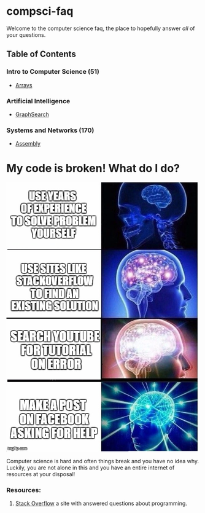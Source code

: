 # compsci-faq
Welcome to the computer science faq, the place to hopefully answer *all* of your questions.

## Table of Contents

### Intro to Computer Science (51)
- [Arrays](51/Arrays.md)

### Artificial Intelligence
- [GraphSearch](151/GraphSearch.md)

### Systems and Networks (170)
- [Assembly](170/Assembly.md)

# My code is broken! What do I do?
![expanding-brain](images/expanding-brain.jpg)

Computer science is hard and often things break and you have no idea why. Luckily, you are not alone in this and you have an entire internet of resources at your disposal!

### Resources:
1. [Stack Overflow](https://stackoverflow.com/) a site with answered questions about programming.
